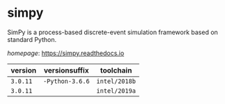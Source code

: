 # simpy

SimPy is a process-based discrete-event simulation framework based on standard Python.

*homepage*: <https://simpy.readthedocs.io>

version | versionsuffix | toolchain
--------|---------------|----------
``3.0.11`` | ``-Python-3.6.6`` | ``intel/2018b``
``3.0.11`` |  | ``intel/2019a``
